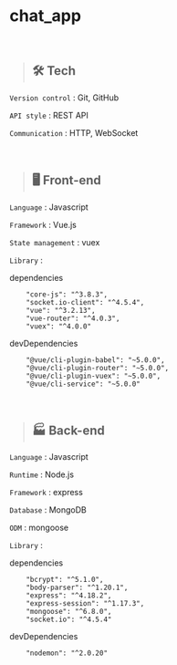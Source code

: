 # chat_app

<br>

> ## 🛠 Tech

`Version control` : Git, GitHub

`API style` : REST API

`Communication` : HTTP, WebSocket

<br>

> ## 🖥 Front-end

`Language` : Javascript

`Framework` : Vue.js

`State management` : vuex

`Library` :

dependencies
```
    "core-js": "^3.8.3",
    "socket.io-client": "^4.5.4",
    "vue": "^3.2.13",
    "vue-router": "^4.0.3",
    "vuex": "^4.0.0"
```

devDependencies
```
    "@vue/cli-plugin-babel": "~5.0.0",
    "@vue/cli-plugin-router": "~5.0.0",
    "@vue/cli-plugin-vuex": "~5.0.0",
    "@vue/cli-service": "~5.0.0"
```


<br>

> ## 🏭 Back-end

`Language` : Javascript

`Runtime` : Node.js

`Framework` : express

`Database` : MongoDB

`ODM` : mongoose

`Library` :

dependencies
```
    "bcrypt": "^5.1.0",
    "body-parser": "^1.20.1",
    "express": "^4.18.2",
    "express-session": "^1.17.3",
    "mongoose": "^6.8.0",
    "socket.io": "^4.5.4"
```

devDependencies
```
    "nodemon": "^2.0.20"
```

